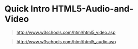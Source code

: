 # Quick Intro HTML5-Audio-and-Video

> http://www.w3schools.com/html/html5_video.asp

> http://www.w3schools.com/html/html5_audio.asp
